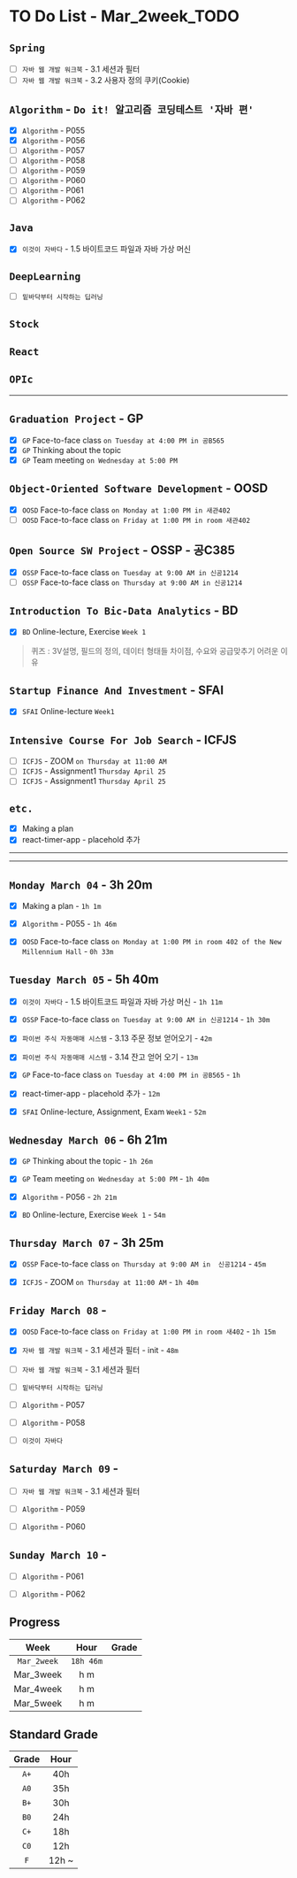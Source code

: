 # TO Do List - Mar_2week_TODO

## `Spring`
- [ ] `자바 웹 개발 워크북` - 3.1 세션과 필터
- [ ] `자바 웹 개발 워크북` - 3.2 사용자 정의 쿠키(Cookie)

## `Algorithm` - `Do it! 알고리즘 코딩테스트 '자바 편'`
- [x] `Algorithm` - P055
- [x] `Algorithm` - P056
- [ ] `Algorithm` - P057
- [ ] `Algorithm` - P058
- [ ] `Algorithm` - P059
- [ ] `Algorithm` - P060
- [ ] `Algorithm` - P061
- [ ] `Algorithm` - P062

## `Java`
- [x] `이것이 자바다` - 1.5 바이트코드 파일과 자바 가상 머신

## `DeepLearning`
- [ ] `밑바닥부터 시작하는 딥러닝`

## `Stock`
## `React`
## `OPIc`
---

## `Graduation Project` - GP
- [x] `GP` Face-to-face class `on Tuesday at 4:00 PM in 공B565`
- [x] `GP` Thinking about the topic
- [x] `GP` Team meeting `on Wednesday at 5:00 PM`

## `Object-Oriented Software Development` - OOSD
- [x] `OOSD` Face-to-face class `on Monday at 1:00 PM in 새관402`
- [ ] `OOSD` Face-to-face class `on Friday at 1:00 PM in room 새관402`

## `Open Source SW Project` - OSSP - 공C385
- [x] `OSSP` Face-to-face class `on Tuesday at 9:00 AM in 신공1214`
- [ ] `OSSP` Face-to-face class `on Thursday at 9:00 AM in 신공1214`

## `Introduction To Bic-Data Analytics` - BD
- [x] `BD` Online-lecture, Exercise `Week 1`
> 퀴즈 : 3V설명, 필드의 정의, 데이터 형태들 차이점, 수요와 공급맞추기 어려운 이유

## `Startup Finance And Investment` - SFAI
- [x] `SFAI` Online-lecture `Week1`

## `Intensive Course For Job Search` - ICFJS
- [ ] `ICFJS` - ZOOM `on Thursday at 11:00 AM`
- [ ] `ICFJS` - Assignment1 `Thursday April 25`
- [ ] `ICFJS` - Assignment1 `Thursday April 25`

## `etc.`
- [x] Making a plan 
- [x] react-timer-app - placehold 추가

---
---

## `Monday March 04` - 3h 20m
- [x] Making a plan - `1h 1m`
- [x] `Algorithm` - P055 - `1h 46m`
- [x] `OOSD` Face-to-face class `on Monday at 1:00 PM in room 402 of the New Millennium Hall` - `0h 33m`


## `Tuesday March 05` - 5h 40m
- [x] `이것이 자바다` - 1.5 바이트코드 파일과 자바 가상 머신 - `1h 11m`
- [x] `OSSP` Face-to-face class `on Tuesday at 9:00 AM in 신공1214` - `1h 30m`
- [x] `파이썬 주식 자동매매 시스템` - 3.13 주문 정보 얻어오기 - `42m`
- [x] `파이썬 주식 자동매매 시스템` - 3.14 잔고 얻어 오기 - `13m`
- [x] `GP` Face-to-face class `on Tuesday at 4:00 PM in 공B565` - `1h`
- [x] react-timer-app - placehold 추가 - `12m`
- [x] `SFAI` Online-lecture, Assignment, Exam `Week1` - `52m`


## `Wednesday March 06` - 6h 21m
- [x] `GP` Thinking about the topic - `1h 26m`
- [x] `GP` Team meeting `on Wednesday at 5:00 PM` - `1h 40m`
- [x] `Algorithm` - P056 - `2h 21m`
- [x] `BD` Online-lecture, Exercise `Week 1` - `54m`


## `Thursday March 07` - 3h 25m
- [x] `OSSP` Face-to-face class `on Thursday at 9:00 AM in  신공1214` - `45m`
- [x] `ICFJS` - ZOOM `on Thursday at 11:00 AM` - `1h 40m`


## `Friday March 08` - 
- [x] `OOSD` Face-to-face class `on Friday at 1:00 PM in room 새402` - `1h 15m`
- [x] `자바 웹 개발 워크북` - 3.1 세션과 필터 - init - `48m`
- [ ] `자바 웹 개발 워크북` - 3.1 세션과 필터
- [ ] `밑바닥부터 시작하는 딥러닝`
- [ ] `Algorithm` - P057
- [ ] `Algorithm` - P058
- [ ] `이것이 자바다`


## `Saturday March 09` - 
- [ ] `자바 웹 개발 워크북` - 3.1 세션과 필터
- [ ] `Algorithm` - P059
- [ ] `Algorithm` - P060


## `Sunday March 10` - 
- [ ] `Algorithm` - P061
- [ ] `Algorithm` - P062


## Progress
| Week | Hour | Grade |
|:---:|:---:|:---:|
|`Mar_2week`|`18h 46m`||
|Mar_3week|h m||
|Mar_4week|h m||
|Mar_5week|h m||


## Standard Grade
| Grade | Hour |
|:---:|:---:|
|`A+`|40h|
|`A0`|35h|
|`B+`|30h|
|`B0`|24h|
|`C+`|18h|
|`C0`|12h|
|`F`|12h ~|
